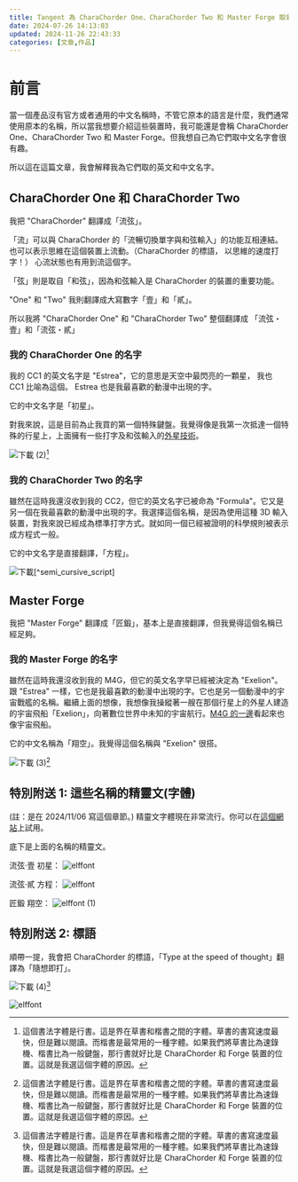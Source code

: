 ```yaml
---
title: Tangent 為 CharaChorder One、CharaChorder Two 和 Master Forge 取名字
date: 2024-07-26 14:13:03
updated: 2024-11-26 22:43:33
categories: [文章,作品]
---
```

# 前言

當一個產品沒有官方或者通用的中文名稱時，不管它原本的語言是什麼，我們通常使用原本的名稱，所以當我想要介紹這些裝置時，我可能還是會稱 CharaChorder One、CharaChorder Two 和 Master Forge。但我想自己為它們取中文名字會很有趣。

所以這在這篇文章，我會解釋我為它們取的英文和中文名字。

## CharaChorder One 和 CharaChorder Two

我把 "CharaChorder" 翻譯成「流弦」。

「流」可以與 CharaChorder 的「流暢切換單字與和弦輸入」的功能互相連結。也可以表示思維在這個裝置上流動。（CharaChorder 的標語， 以思維的速度打字！） 心流狀態也有用到流這個字。

「弦」則是取自「和弦」，因為和弦輸入是 CharaChorder 的裝置的重要功能。

"One" 和 "Two" 我則翻譯成大寫數字「壹」和「貳」。

所以我將 "CharaChorder One" 和 "CharaChorder Two" 整個翻譯成 「流弦・壹」和「流弦・貳」

### 我的 CharaChorder One 的名字

我的 CC1 的英文名字是 "Estrea"，它的意思是天空中最閃亮的一顆星， 我也 CC1 比喻為這個。 Estrea 也是我最喜歡的動漫中出現的字。

它的中文名字是「初星」。

對我來說，這是目前為止我買的第一個特殊鍵盤。我覺得像是我第一次抵達一個特殊的行星上，上面擁有一些打字及和弦輸入的[外星技術](https://youtu.be/A6WvP191mrk?feature=shared)。

![下載 (2)](https://hackmd.io/_uploads/BkkVkh_bye.png)[^行書]

### 我的 CharaChorder Two 的名字

雖然在這時我還沒收到我的 CC2，但它的英文名字已被命為 "Formula"。它又是另一個在我最喜歡的動漫中出現的字。我選擇這個名稱，是因為使用這種 3D 輸入裝置，對我來說已經成為標準打字方式。就如同一個已經被證明的科學規則被表示成方程式一般。

它的中文名字是直接翻譯，「方程」。

![下載](https://hackmd.io/_uploads/rk5f2LXX1e.png)[^semi_cursive_script]

## Master Forge

我把 "Master Forge" 翻譯成「匠鍛」，基本上是直接翻譯，但我覺得這個名稱已經足夠。

### 我的 Master Forge 的名字

雖然在這時我還沒收到我的 M4G，但它的英文名字早已經被決定為 "Exelion"。跟 "Estrea" 一樣，它也是我最喜歡的動漫中出現的字。它也是另一個動漫中的宇宙戰艦的名稱。繼續上面的想像，我想像我操縱著一艘在那個行星上的外星人建造的宇宙飛船「Exelion」，向著數位世界中未知的宇宙航行。[M4G 的一邊](https://youtu.be/M3Xik3drspA?feature=shared&t=548)看起來也像宇宙飛船。

它的中文名稱為「翔空」。我覺得這個名稱與 "Exelion" 很搭。 

![下載 (3)](https://hackmd.io/_uploads/B198Jn_ZJg.png)[^行書]

## 特別附送 1: 這些名稱的精靈文(字體)

(註：是在 2024/11/06 寫這個章節。)
精靈文字體現在非常流行。你可以在[這個網站](https://justfont.com/justforfun/elf-bpmf)上試用。

底下是上面的名稱的精靈文。

流弦·壹 初星：
![elffont](https://hackmd.io/_uploads/SJIo1idZye.png)

流弦·貳 方程：
![elffont](https://hackmd.io/_uploads/BJxA3IXm1x.png)

匠鍛 翔空：
![elffont (1)](https://hackmd.io/_uploads/H1Bxxiu-yx.png)

## 特別附送 2: 標語

順帶一提，我會把 CharaChorder 的標語，「Type at the speed of thought」翻譯為「隨想即打」。

![下載 (4)](https://hackmd.io/_uploads/H1IHAR_-1e.png)[^行書]

![elffont](https://hackmd.io/_uploads/HJ3MRCuZyg.png)

[^行書]: 這個書法字體是行書。這是界在草書和楷書之間的字體。草書的書寫速度最快，但是難以閱讀。而楷書是最常用的一種字體。如果我們將草書比為速錄機、楷書比為一般鍵盤，那行書就好比是 CharaChorder 和 Forge 裝置的位置。這就是我選這個字體的原因。
